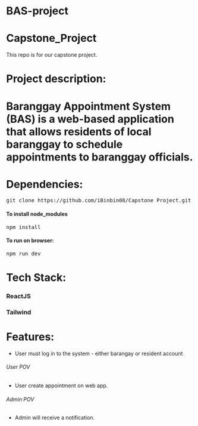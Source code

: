 # BAS-project
# Capstone_Project
This repo is for our capstone project.

<h1>Project description:<h1>
<b>Baranggay Appointment System</b> (BAS) is a web-based application that allows residents of local baranggay to schedule appointments to baranggay officials.

<h1>Dependencies: </h1>
    <pre>git clone https://github.com/iBinbin08/Capstone_Project.git</pre>
<h4>To install node_modules</h4>
    <pre>npm install</pre>
<h4>To run on browser:</h4>
    <pre>npm run dev</pre>

<h1>Tech Stack:</h1>
    <h3>ReactJS</h3>
    <h3>Tailwind</h3>

<h1>Features:</h1>
    <ul>
        <li>User must log in to the system - either barangay or resident account</li>
    </ul>
    <h6>User POV</h6>
    <ul>
        <li>User create appointment on web app.</li>
    </ul>
    <h6>Admin POV</h6>
    <ul>
        <li>Admin will receive a notification.</li>
    </ul>
